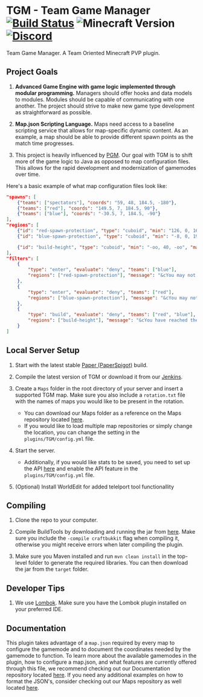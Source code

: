 # TGM - Team Game Manager [![Build Status](https://jenkins.bennydoesstuff.me/buildStatus/icon?job=TGM)](https://jenkins.bennydoesstuff.me/job/TGM) ![Minecraft Version](https://img.shields.io/badge/supports%20MC%20version-1.15-brightgreen.svg) [![Discord](https://img.shields.io/badge/chat-on%20discord-blue.svg)](https://warz.one/discord)
Team Game Manager. A Team Oriented Minecraft PVP plugin.

## Project Goals

1. **Advanced Game Engine with game logic implemented through modular programming.** 
Managers should offer hooks and data models to modules. 
Modules should be capable of communicating with one another.
The project should strive to make new game type development as straightforward as possible.

2. **Map.json Scripting Language.**
Maps need access to a baseline scripting service that allows for map-specific dynamic content.
As an example, a map should be able to provide different spawn points as the match time progresses.

3. This project is heavily influenced by [PGM](https://github.com/OvercastNetwork/ProjectAres). Our goal with TGM is to shift more of the game logic to Java as opposed to map configuration files. This allows for the rapid development and modernization of gamemodes over time. 

Here's a basic example of what map configuration files look like:
```json
"spawns": [
    {"teams": ["spectators"], "coords": "59, 48, 184.5, -180"},
    {"teams": ["red"], "coords": "149.5, 7, 184.5, 90"},
    {"teams": ["blue"], "coords": "-30.5, 7, 184.5, -90"}
],
"regions": [
    {"id": "red-spawn-protection", "type": "cuboid", "min": "126, 0, 168", "max": "152, oo, 199"},
    {"id": "blue-spawn-protection", "type": "cuboid", "min": "-8, 0, 198", "max": "-34, oo, 167"},

    {"id": "build-height", "type": "cuboid", "min": "-oo, 40, -oo", "max": "oo, oo, oo"}
],
"filters": [
    {
        "type": "enter", "evaluate": "deny", "teams": ["blue"],
        "regions": ["red-spawn-protection"], "message": "&cYou may not enter this region."
    },
    {
        "type": "enter", "evaluate": "deny", "teams": ["red"],
        "regions": ["blue-spawn-protection"], "message": "&cYou may not enter this region."
    },
    {
        "type": "build", "evaluate": "deny", "teams": ["red", "blue"],
        "regions": ["build-height"], "message": "&cYou have reached the max build height."
    }
]
```
  
  
## Local Server Setup
 
1. Start with the latest stable [Paper (PaperSpigot)](https://papermc.io/downloads) build. 

2. Compile the latest version of TGM or download it from our [Jenkins](https://jenkins.bennydoesstuff.me/job/TGM/).
 
3. Create a `Maps` folder in the root directory of your server and insert a supported TGM map. Make sure you also include a `rotation.txt` file with the names of maps you would like to be present in the rotation.
    - You can download our Maps folder as a reference on the Maps repository located [here](https://github.com/WarzoneMC/Maps).
    - If you would like to load multiple map repositories or simply change the location, you can change the setting in the `plugins/TGM/config.yml` file.
 
4. Start the server. 
   - Additionally, if you would like stats to be saved, you need to set up the API [here](https://github.com/WarzoneMC/api) and enable the API feature in the `plugins/TGM/config.yml` file.

5. (Optional) Install WorldEdit for added telelport tool functionallity

## Compiling

1. Clone the repo to your computer.

2. Compile BuildTools by downloading and running the jar from [here](https://hub.spigotmc.org/jenkins/job/BuildTools). Make sure you include the `-compile craftbukkit` flag when compiling it, otherwise you might receive errors when later compiling the plugin.

3. Make sure you Maven installed and run `mvn clean install` in the top-level folder to generate the required libraries. You can then download the jar from the `target` folder.

## Developer Tips

1. We use [Lombok](https://projectlombok.org/). Make sure you have the Lombok plugin installed on your preferred IDE.

## Documentation

This plugin takes advantage of a ``map.json`` required by every map to configure the gamemode and to document the coordinates needed by the gamemode to function.  To learn more about the available gamemodes in the plugin, how to configure a map.json, and what features are currently offered through this file, we recommend checking out our Documentation repository located [here](https://github.com/Warzone/Docs). If you need any additional examples on how to format the JSON's, consider checking out our Maps repository as well located [here](https://github.com/Warzone/Maps).
